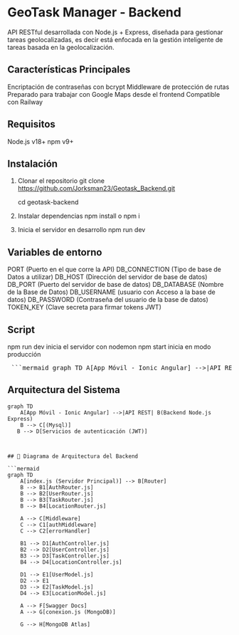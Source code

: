 # GeoTask Manager - Backend
API RESTful desarrollada con Node.js + Express, diseñada para gestionar tareas geolocalizadas,
es decir está enfocada en la gestión inteligente de tareas basada en la geolocalización.
## Características Principales
Encriptación de contraseñas con bcrypt
Middleware de protección de rutas
Preparado para trabajar con Google Maps desde el frontend
Compatible con Railway
## Requisitos
Node.js v18+
npm v9+
## Instalación
1. Clonar el repositorio
   git clone https://github.com/Jorksman23/Geotask_Backend.git

   cd geotask-backend
2. Instalar dependencias
   npm install o npm i
3. Inicia el servidor en desarrollo
   npm run dev
## Variables de entorno
PORT (Puerto en el que corre la API)
DB_CONNECTION (Tipo de base de Datos a utilizar)
DB_HOST (Dirección del servidor de base de datos)
DB_PORT (Puerto del servidor de base de datos)
DB_DATABASE (Nombre de la Base de Datos)
DB_USERNAME (usuario con Acceso a la base de datos)
DB_PASSWORD (Contraseña del usuario de la base de datos) 
TOKEN_KEY (Clave secreta para firmar tokens JWT)
## Script 
npm run dev inicia el servidor con nodemon
npm start inicia en modo producción



<pre> ```mermaid graph TD A[App Móvil - Ionic Angular] -->|API REST| B(Backend Node.js Express) B --> C[(Mysql)] B --> D[Servicios de autenticación (JWT)] ``` </pre>

## Arquitectura del Sistema

```mermaid
graph TD
    A[App Móvil - Ionic Angular] -->|API REST| B(Backend Node.js Express)
    B --> C[(Mysql)]
   B --> D[Servicios de autenticación (JWT)]



## 🧩 Diagrama de Arquitectura del Backend

```mermaid
graph TD
    A[index.js (Servidor Principal)] --> B[Router]
    B --> B1[AuthRouter.js]
    B --> B2[UserRouter.js]
    B --> B3[TaskRouter.js]
    B --> B4[LocationRouter.js]

    A --> C[Middleware]
    C --> C1[authMiddleware]
    C --> C2[errorHandler]

    B1 --> D1[AuthController.js]
    B2 --> D2[UserController.js]
    B3 --> D3[TaskController.js]
    B4 --> D4[LocationController.js]

    D1 --> E1[UserModel.js]
    D2 --> E1
    D3 --> E2[TaskModel.js]
    D4 --> E3[LocationModel.js]

    A --> F[Swagger Docs]
    A --> G[conexion.js (MongoDB)]

    G --> H[MongoDB Atlas]
